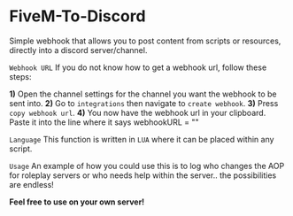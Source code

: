 # FiveM-To-Discord
Simple webhook that allows you to post content from scripts or resources, directly into a discord server/channel.
 

`Webhook URL` 
If you do not know how to get a webhook url, follow these steps:

**1)** Open the channel settings for the channel you want the webhook to be sent into.
**2)** Go to `integrations` then navigate to `create webhook`.
**3)** Press `copy webhook url`.
**4)** You now have the webhook url in your clipboard. Paste it into the line where it says webhookURL = ""

`Language`
This function is written in `LUA` where it can be placed within any script.

`Usage` 
An example of how you could use this is to log who changes the AOP for roleplay servers or who needs help within the server.. the possibilities are endless!

**Feel free to use on your own server!**

